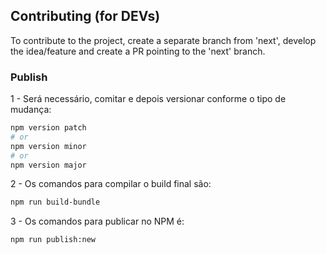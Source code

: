 ## Contributing (for DEVs)

To contribute to the project, create a separate branch from 'next', develop the idea/feature and create a PR pointing to the 'next' branch.

### Publish

1 - Será necessário, comitar e depois versionar conforme o tipo de mudança:

```bash
npm version patch
# or
npm version minor
# or
npm version major
```

2 - Os comandos para compilar o build final são:

```bash
npm run build-bundle
```

3 - Os comandos para publicar no NPM é:

```bash
npm run publish:new
```
